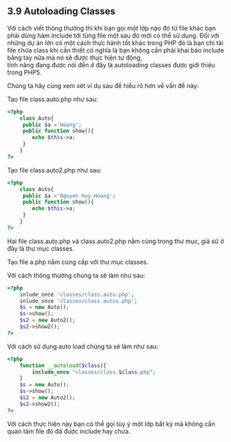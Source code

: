 ## 3.9 Autoloading Classes

Với cách viết thông thường thì khi bạn gọi một lớp nào đó từ file khác bạn phải dùng hàm include tới từng file một sau
đó mới có thể sử dụng. Đối với những dự án lớn có một cách thực hành tốt khác trong PHP đó là bạn chỉ tải file chứa
class khi cần thiết có nghĩa là bạn không cần phải khai báo include bằng tay nữa mà nó sẽ được thực hiện tự động,  
tính năng đang được nói đến ở đây là autoloading classes được giới thiệu trong PHP5.

Chúng ta hãy cùng xem xét ví dụ sau để hiểu rõ hơn về vấn đề này:

Tạo file class.auto.php như sau:
```php
<?php
    class Auto{
     public $a ='Hoang';
     public function show(){
        echo $this->a;
     }
    }
?>
```
Tạo file class.auto2.php như sau:
```php
<?php
    class Auto{
     public $a ='Nguyen Huy Hoang';
     public function show(){
        echo $this->a;
     }
    }
?>
```
Hai file class.auto.php và class.auto2.php nằm cùng trong thư mục, giả sử ở đây là thư mục classes.

Tạo file a.php nằm cùng cấp với thư mục classes.

Với cách thông thường chúng ta sẽ làm như sau:
```php
<?php
    inlude_once 'classes/class.auto.php';
    inlude_once 'classes/class.autos.php';
    $s = new Auto();
    $s->show();
    $s2 = new Auto2();
    $s2->show2();
?>
```
Với cách sử dụng auto load chúng ta sẽ làm như sau:
```php
<?php
    function __autoload($class){
        include_once "classes/class.$class.php";
    }
    $s = new Auto();
    $s->show();
    $s2 = new Auto2();
    $s2->show2();
?>
```
Với cách thực hiện này bạn có thể gọi tùy ý một lớp bất kỳ mà không cần quan tâm file đó đã được include hay chưa.
